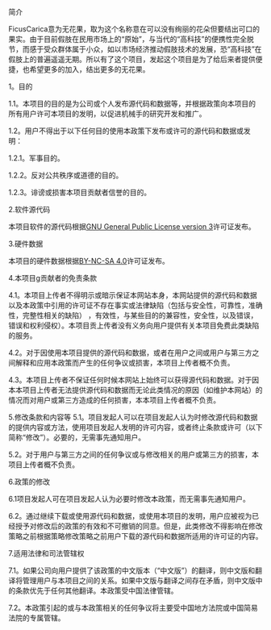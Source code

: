 简介

FicusCarica意为无花果，取为这个名称意在可以没有绚丽的花朵但要结出可口的果实。由于目前假肢在民用市场上的“原始”，与当代的“高科技”的便携性完全脱节，而感于受众群体属于小众，如以市场经济推动假肢技术的发展，恐“高科技”在假肢上的普遍遥遥无期。所以有了这个项目，发起这个项目是为了给后来者提供便捷，也希望更多的加入，结出更多的无花果。

1。目的

1.1。本项目的目的是为公司或个人发布源代码和数据等，并根据政策向本项目的所有用户许可本项目的发明，以促进机械手的研究开发和推广。

1.2。用户不得出于以下任何目的使用本政策下发布或许可的源代码和数据或发明：

1.2.1。军事目的。

1.2.2。反对公共秩序或道德的目的。

1.2.3。诽谤或损害本项目贡献者信誉的目的。

2.软件源代码

本项目软件的源代码根据[GNU General Public License version 3](http://www.gnu.org/licenses/quick-guide-gplv3.en.html)许可证发布。

3.硬件数据

本项目的硬件数据根据[BY-NC-SA 4.0](https://creativecommons.org/licenses/by-nc-sa/4.0/)许可证发布。

4.本项目g贡献者的免责条款

4.1。本项目上传者不得明示或暗示保证本网站本身，本网站提供的源代码和数据以及本政策中引用的许可证不存在事实或法律缺陷（包括与安全性，可靠性，准确性，完整性相关的缺陷） ，有效性，与某些目的的兼容性，安全性，以及错误，错误和权利侵权）。本项目贡上传者没有义务向用户提供有关本项目免费此类缺陷的服务。

4.2。对于因使用本项目提供的源代码和数据，或者在用户之间或用户与第三方之间解释和应用本政策而产生的任何争议或损害，本项目上传者概不负责。

4.3。本项目上传者不保证任何时候本网站上始终可以获得源代码和数据。对于因本本项目上传者无法提供源代码和数据而无论此类情况的原因（如维护本网站）的情况而对用户或第三方造成的任何损害，本本项目上传者概不负责。

5.修改条款和内容等
5.1。项目发起人可以在项目发起人认为时修改源代码和数据的提供内容或方法，使用项目发起人发明的许可内容，或者终止条款或许可（以下简称“修改”）。必要的，无需事先通知用户。

5.2。对于用户与第三方之间的任何争议或与修改相关的用户或第三方的损害，本项目上传者概不负责。

6.政策的修改

6.1项目发起人可在项目发起人认为必要时修改本政策，而无需事先通知用户。

6.2。通过继续下载或使用源代码和数据，或使用本项目的发明，用户应被视为已经授予对修改后的政策的有效和不可撤销的同意。但是，此类修改不得影响在修改策略之前根据策略修改策略之前用户下载的源代码和数据所适用的许可证的内容。

7.适用法律和司法管辖权

7.1。如果公司向用户提供了该政策的中文版本（“中文版”）的翻译，则中文版和翻译将管理用户与本项目之间的关系。如果中文版与翻译之间存在矛盾，则中文版中的条款优先于任何其他翻译。本政策受中国法律管辖。

7.2。本政策引起的或与本政策相关的任何争议将主要受中国地方法院或中国简易法院的专属管辖。
